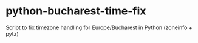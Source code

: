 # python-bucharest-time-fix
Script to fix timezone handling for Europe/Bucharest in Python (zoneinfo + pytz)
